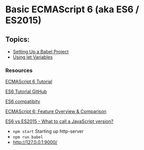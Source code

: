 # Basic ECMAScript 6 (aka ES6 / ES2015) 

## Topics:

- [Setting Up a Babel Project](http://ccoenraets.github.io/es6-tutorial/setup-babel/)
- [Using let Variables](http://ccoenraets.github.io/es6-tutorial/let/)

### Resources

[ECMAScript 6 Tutorial](http://ccoenraets.github.io/es6-tutorial)

[ES6 Tutorial GitHub](https://github.com/ccoenraets/es6-tutorial)

[ES6 compatibity](http://kangax.github.io/compat-table/es6/)

[ECMAScript 6: Feature Overview & Comparison](es6-features.org/)

[ES6 vs ES2015 - What to call a JavaScript version?](https://bytearcher.com/articles/es6-vs-es2015-name/)

- `npm start` Starting up http-server
- `npm run babel`
- http://127.0.0.1:9000/
